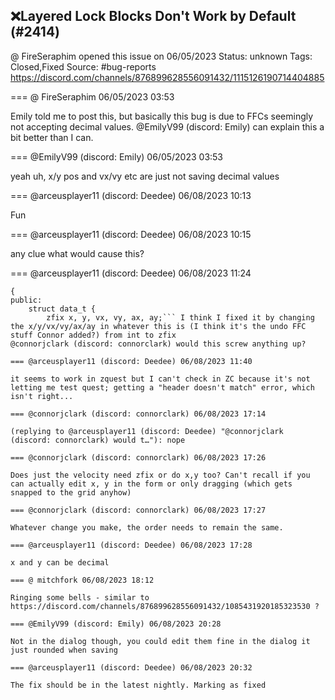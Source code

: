 ## ❌Layered Lock Blocks Don't Work by Default (#2414)
@ FireSeraphim opened this issue on 06/05/2023
Status: unknown
Tags: Closed,Fixed
Source: #bug-reports https://discord.com/channels/876899628556091432/1115126190714404885


=== @ FireSeraphim 06/05/2023 03:53

Emily told me to post this, but basically this bug is due to FFCs seemingly not accepting decimal values. @EmilyV99 (discord: Emily) can explain this a bit better than I can.

=== @EmilyV99 (discord: Emily) 06/05/2023 03:53

yeah uh, x/y pos and vx/vy etc are just not saving decimal values

=== @arceusplayer11 (discord: Deedee) 06/08/2023 10:13

Fun

=== @arceusplayer11 (discord: Deedee) 06/08/2023 10:15

any clue what would cause this?

=== @arceusplayer11 (discord: Deedee) 06/08/2023 11:24

```class set_ffc_command : public user_input_command
{
public:
    struct data_t {
        zfix x, y, vx, vy, ax, ay;``` I think I fixed it by changing the x/y/vx/vy/ax/ay in whatever this is (I think it's the undo FFC stuff Connor added?) from int to zfix
@connorjclark (discord: connorclark) would this screw anything up?

=== @arceusplayer11 (discord: Deedee) 06/08/2023 11:40

it seems to work in zquest but I can't check in ZC because it's not letting me test quest; getting a "header doesn't match" error, which isn't right...

=== @connorjclark (discord: connorclark) 06/08/2023 17:14

(replying to @arceusplayer11 (discord: Deedee) "@connorjclark (discord: connorclark) would t…"): nope

=== @connorjclark (discord: connorclark) 06/08/2023 17:26

Does just the velocity need zfix or do x,y too? Can't recall if you can actually edit x, y in the form or only dragging (which gets snapped to the grid anyhow)

=== @connorjclark (discord: connorclark) 06/08/2023 17:27

Whatever change you make, the order needs to remain the same.

=== @arceusplayer11 (discord: Deedee) 06/08/2023 17:28

x and y can be decimal

=== @ mitchfork 06/08/2023 18:12

Ringing some bells - similar to https://discord.com/channels/876899628556091432/1085431920185323530 ?

=== @EmilyV99 (discord: Emily) 06/08/2023 20:28

Not in the dialog though, you could edit them fine in the dialog it just rounded when saving

=== @arceusplayer11 (discord: Deedee) 06/08/2023 20:32

The fix should be in the latest nightly. Marking as fixed
